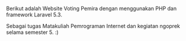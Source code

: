 Berikut adalah Website Voting Pemira dengan menggunakan PHP dan framework Laravel 5.3.

Sebagai tugas Matakuliah Pemrograman Internet dan kegiatan ngoprek selama semester 5. :)
